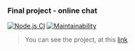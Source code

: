 ### Final project - online chat

[![Node.js CI](https://github.com/ggrelaxi/frontend-project-lvl4/workflows/Node.js%20CI/badge.svg)](https://github.com/ggrelaxi/frontend-project-lvl2/actions)
[![Maintainability](https://api.codeclimate.com/v1/badges/93eec95d6cccb90a7dc3/maintainability)](https://codeclimate.com/github/ggrelaxi/frontend-project-lvl4/maintainability)

> You can see the project, at this [link](https://frontend-project-lvl4-production-eac2.up.railway.app/)
